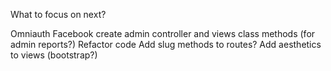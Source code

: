 What to focus on next?

Omniauth Facebook
create admin controller and views
class methods (for admin reports?)
Refactor code 
Add slug methods to routes?
Add aesthetics to views (bootstrap?)





